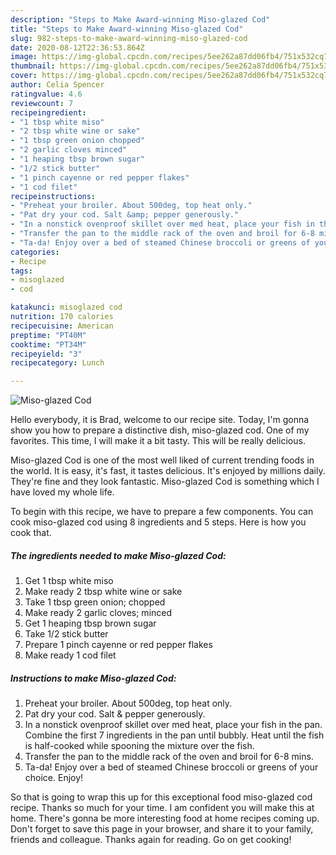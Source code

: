 ```yaml
---
description: "Steps to Make Award-winning Miso-glazed Cod"
title: "Steps to Make Award-winning Miso-glazed Cod"
slug: 982-steps-to-make-award-winning-miso-glazed-cod
date: 2020-08-12T22:36:53.864Z
image: https://img-global.cpcdn.com/recipes/5ee262a87dd06fb4/751x532cq70/miso-glazed-cod-recipe-main-photo.jpg
thumbnail: https://img-global.cpcdn.com/recipes/5ee262a87dd06fb4/751x532cq70/miso-glazed-cod-recipe-main-photo.jpg
cover: https://img-global.cpcdn.com/recipes/5ee262a87dd06fb4/751x532cq70/miso-glazed-cod-recipe-main-photo.jpg
author: Celia Spencer
ratingvalue: 4.6
reviewcount: 7
recipeingredient:
- "1 tbsp white miso"
- "2 tbsp white wine or sake"
- "1 tbsp green onion chopped"
- "2 garlic cloves minced"
- "1 heaping tbsp brown sugar"
- "1/2 stick butter"
- "1 pinch cayenne or red pepper flakes"
- "1 cod filet"
recipeinstructions:
- "Preheat your broiler. About 500deg, top heat only."
- "Pat dry your cod. Salt &amp; pepper generously."
- "In a nonstick ovenproof skillet over med heat, place your fish in the pan. Combine the first 7 ingredients in the pan until bubbly. Heat until the fish is half-cooked while spooning the mixture over the fish."
- "Transfer the pan to the middle rack of the oven and broil for 6-8 mins."
- "Ta-da! Enjoy over a bed of steamed Chinese broccoli or greens of your choice. Enjoy!"
categories:
- Recipe
tags:
- misoglazed
- cod

katakunci: misoglazed cod 
nutrition: 170 calories
recipecuisine: American
preptime: "PT40M"
cooktime: "PT34M"
recipeyield: "3"
recipecategory: Lunch

---
```



![Miso-glazed Cod](https://img-global.cpcdn.com/recipes/5ee262a87dd06fb4/751x532cq70/miso-glazed-cod-recipe-main-photo.jpg)

Hello everybody, it is Brad, welcome to our recipe site. Today, I'm gonna show you how to prepare a distinctive dish, miso-glazed cod. One of my favorites. This time, I will make it a bit tasty. This will be really delicious.



Miso-glazed Cod is one of the most well liked of current trending foods in the world. It is easy, it's fast, it tastes delicious. It's enjoyed by millions daily. They're fine and they look fantastic. Miso-glazed Cod is something which I have loved my whole life.


To begin with this recipe, we have to prepare a few components. You can cook miso-glazed cod using 8 ingredients and 5 steps. Here is how you cook that.

<!--inarticleads1-->

##### The ingredients needed to make Miso-glazed Cod:

1. Get 1 tbsp white miso
1. Make ready 2 tbsp white wine or sake
1. Take 1 tbsp green onion; chopped
1. Make ready 2 garlic cloves; minced
1. Get 1 heaping tbsp brown sugar
1. Take 1/2 stick butter
1. Prepare 1 pinch cayenne or red pepper flakes
1. Make ready 1 cod filet




<!--inarticleads2-->

##### Instructions to make Miso-glazed Cod:

1. Preheat your broiler. About 500deg, top heat only.
1. Pat dry your cod. Salt &amp; pepper generously.
1. In a nonstick ovenproof skillet over med heat, place your fish in the pan. Combine the first 7 ingredients in the pan until bubbly. Heat until the fish is half-cooked while spooning the mixture over the fish.
1. Transfer the pan to the middle rack of the oven and broil for 6-8 mins.
1. Ta-da! Enjoy over a bed of steamed Chinese broccoli or greens of your choice. Enjoy!




So that is going to wrap this up for this exceptional food miso-glazed cod recipe. Thanks so much for your time. I am confident you will make this at home. There's gonna be more interesting food at home recipes coming up. Don't forget to save this page in your browser, and share it to your family, friends and colleague. Thanks again for reading. Go on get cooking!
